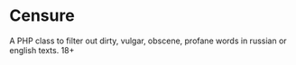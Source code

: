 # Censure
A PHP class to filter out dirty, vulgar, obscene, profane words in russian or english texts. 18+
